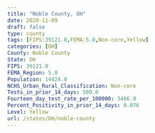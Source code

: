 ```yaml
---
title: "Noble County, OH"
date: 2020-11-09
draft: false
type: county
tags: [FIPS:39121.0,FEMA:5.0,Non-core,Yellow]
categories: [OH]
County: Noble County
State: OH
FIPS: 39121.0
FEMA_Region: 5.0
Population: 14424.0
NCHS_Urban_Rural_Classification: Non-core
Tests_in_prior_14_days: 500.0
Fourteen_day_test_rate_per_100000: 3466.0
Percent_Positivity_in_prior_14_days: 0.076
Level: Yellow
url: /states/OH/noble-county
---
```



